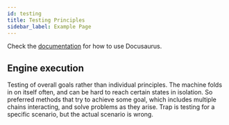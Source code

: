 ```yaml
---
id: testing
title: Testing Principles
sidebar_label: Example Page
---
```


Check the [documentation](https://docusaurus.io) for how to use Docusaurus.

## Engine execution

Testing of overall goals rather than individual principles.
The machine folds in on itself often, and can be hard to reach certain states in isolation.
So preferred methods that try to achieve some goal, which includes multiple chains interacting,
and solve problems as they arise.
Trap is testing for a specific scenario, but the actual scenario is wrong.
